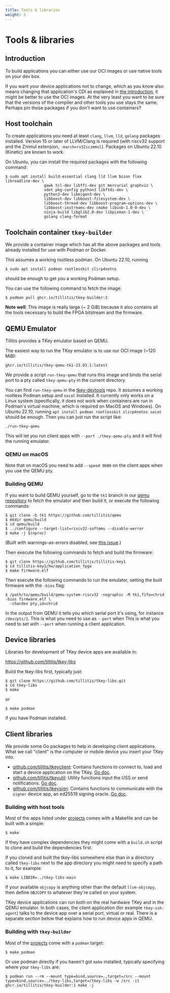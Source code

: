 ```yaml
---
title: Tools & libraries
weight: 2
---
```


# Tools & libraries

## Introduction

To build applications you can either use our OCI images or use native
tools on your dev box.

If you want your device applications not to change, which as you know
also means changing that application's CDI as explained in [the
introduction](intro/), it might be better to use the OCI images. At
the very least you want to be sure that the versions of the compiler
and other tools you use stays the same. Perhaps pin those packages if
you don't want to use containers?

## Host toolchain

To create applications you need at least `clang`, `llvm`, `lld`,
`golang` packages installed. Version 15 or later of LLVM/Clang is
required (with riscv32 support and the Zmmul extension,
`-march=rv32iczmmul`). Packages on Ubuntu 22.10 (Kinetic) are known to
work.

On Ubuntu, you can install the required packages with the following
command:

```
$ sudo apt install build-essential clang lld llvm bison flex libreadline-dev \
                 gawk tcl-dev libffi-dev git mercurial graphviz \
                 xdot pkg-config python3 libftdi-dev \
                 python3-dev libeigen3-dev \
                 libboost-dev libboost-filesystem-dev \
                 libboost-thread-dev libboost-program-options-dev \
                 libboost-iostreams-dev cmake libusb-1.0-0-dev \
                 ninja-build libglib2.0-dev libpixman-1-dev \
                 golang clang-format
```

## Toolchain container `tkey-builder`

We provide a container image which has all the above packages and
tools already installed for use with Podman or Docker.

This assumes a working rootless podman. On Ubuntu 22.10, running

```
$ sudo apt install podman rootlesskit slirp4netns
```

should be enough to get you a working Podman setup.

You can use the following command to fetch the image:

```
$ podman pull ghcr.io/tillitis/tkey-builder:2
```

**Note well**: This image is really large (~ 2 GiB) because it also
contains all the tools necessary to build the FPGA bitstream and the
firmware.

## QEMU Emulator

Tillitis provides a TKey emulator based on QEMU.

The easiest way to run the TKey emulator is to use our OCI image (~120
MiB):

```
ghcr.io/tillitis/tkey-qemu-tk1-23.03.1:latest
```

We provide a script `run-tkey-qemu` that runs this image and binds the
serial port to a pty called `tkey-qemu-pty` in the current directory.

You can find `run-tkey-qemu` in the
[tkey-devtools](https://github.com/tillitis/tkey-devtools) repo. It
assumes a working rootless Podman setup and `socat` installed. It
currently only works on a Linux system (specifically, it does not work
when containers are run in Podman's virtual machine, which is required
on MacOS and Windows). On Ubuntu 22.10, running `apt install podman
rootlesskit slirp4netns socat` should be enough. Then you can just run
the script like:

```
./run-tkey-qemu
```

This will let you run client apps with `--port ./tkey-qemu-pty` and it
will find the running emulator.

### QEMU on macOS

Note that on macOS you need to add `--speed 9600` on the client apps
when you use the QEMU pty.

### Building QEMU

If you want to build QEMU yourself, go to the `tk1` branch in our
[qemu repository](https://github.com/tillitis/qemu) to fetch the
emulator and then build it, or execute the following commands:

```
$ git clone -b tk1 https://github.com/tillitis/qemu
$ mkdir qemu/build
$ cd qemu/build
$ ../configure --target-list=riscv32-softmmu --disable-werror
$ make -j $(nproc)
```

(Built with warnings-as-errors disabled, see [this
issue](https://github.com/tillitis/qemu/issues/3).)

Then execute the following commands to fetch and build the firmware:

```
$ git clone https://github.com/tillitis/tillitis-key1
$ cd tillitis-key1/hw/application_fpga
$ make firmware.elf
```

Then execute the following commands to run the emulator, setting the
built firmware with the `-bios` flag:

```
$ /path/to/qemu/build/qemu-system-riscv32 -nographic -M tk1,fifo=chrid -bios firmware.elf \
  -chardev pty,id=chrid
```

In the output from QEMU it tells you which serial port it's using, for
instance `/dev/pts/1`. This is what you need to use as `--port` when
This is what you need to set with `--port` when running a client
application.

## Device libraries

Libraries for development of TKey device apps are available in:

https://github.com/tillitis/tkey-libs

Build the tkey-libs first, typically just:

```
$ git clone https://github.com/tillitis/tkey-libs.git
$ cd tkey-libs
$ make
```

or

```
$ make podman
```

if you have Podman installed.

## Client libraries

We provide some Go packages to help in developing client applications.
What we call "client" is the computer or mobile device you insert your
TKey into.

- [github.com/tillitis/tkeyclient](https://github.com/tillitis/tkeyclient):
  Contains functions to connect to, load and start a device
  application on the TKey. [Go
  doc](https://pkg.go.dev/github.com/tillitis/tkeyclient).
- [github.com/tillitis/tkeyutil](https://github.com/tillitis/tkeyutil):
  Utility functions input the USS or send notifications. [Go
  doc](https://pkg.go.dev/github.com/tillitis/tkeyutil).
- [github.com/tillitis/tkeysign](https://github.com/tillitis/tkeysign):
  Contains functions to communicate with the `signer` device app, an
  ed25519 signing oracle. [Go
  doc](https://pkg.go.dev/github.com/tillitis/tkeysign).

### Building with host tools

Most of the apps listed under [projects](/projects/) comes with a
Makefile and can be built with a simple:

```
$ make
```

If they have complex dependencies they might come with a `build.sh`
script to clone and build the dependencies first.

If you cloned and built the tkey-libs somewhere else than in a
directory called `tkey-libs` next to the app directory you might need
to specify a path to it, for example:

```
$ make LIBDIR=../tkey-libs-main
```

If your available `objcopy` is anything other than the default
`llvm-objcopy`, then define `OBJCOPY` to whatever they're called on
your system.

TKey device applications can run both on the real hardware TKey and in
the QEMU emulator. In both cases, the client application (for example
`tkey-ssh-agent`) talks to the device app over a serial port, virtual
or real. There is a separate section below that explains how to run
device apps in QEMU.

### Building with `tkey-builder`

Most of the [projects](/projects/) come with a `podman` target:

```
$ make podman
```

Or use podman directly if you haven't got `make` installed, typically
specifying where your `tkey-libs` are:

```
$ podman run --rm --mount type=bind,source=.,target=/src --mount type=bind,source=../tkey-libs,target=/tkey-libs -w /src -it ghcr.io/tillitis/tkey-builder:1 make -j
```

